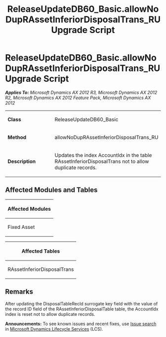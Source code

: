 ﻿---
title: ReleaseUpdateDB60_Basic.allowNoDupRAssetInferiorDisposalTrans_RU Upgrade Script
TOCTitle: ReleaseUpdateDB60_Basic.allowNoDupRAssetInferiorDisposalTrans_RU Upgrade Script
ms:assetid: ef8c9504-121b-e839-ba86-d3c75c5b515a
ms:mtpsurl: https://msdn.microsoft.com/en-us/library/JJ737409(v=AX.60)
ms:contentKeyID: 49712104
ms.date: 05/18/2015
mtps_version: v=AX.60
---

# ReleaseUpdateDB60\_Basic.allowNoDupRAssetInferiorDisposalTrans\_RU Upgrade Script 


_**Applies To:** Microsoft Dynamics AX 2012 R3, Microsoft Dynamics AX 2012 R2, Microsoft Dynamics AX 2012 Feature Pack, Microsoft Dynamics AX 2012_

<table>
<colgroup>
<col style="width: 50%" />
<col style="width: 50%" />
</colgroup>
<tbody>
<tr class="odd">
<td><p><strong>Class</strong></p></td>
<td><p>ReleaseUpdateDB60_Basic</p></td>
</tr>
<tr class="even">
<td><p><strong>Method</strong></p></td>
<td><p>allowNoDupRAssetInferiorDisposalTrans_RU</p></td>
</tr>
<tr class="odd">
<td><p><strong>Description</strong></p></td>
<td><p>Updates the index AccountIdx in the table RAssetInferiorDisposalTrans not to allow duplicate records.</p></td>
</tr>
</tbody>
</table>


## Affected Modules and Tables

<table>
<colgroup>
<col style="width: 100%" />
</colgroup>
<thead>
<tr class="header">
<th><p>Affected Modules</p></th>
</tr>
</thead>
<tbody>
<tr class="odd">
<td><p>Fixed Asset</p></td>
</tr>
</tbody>
</table>


<table>
<colgroup>
<col style="width: 100%" />
</colgroup>
<thead>
<tr class="header">
<th><p>Affected Tables</p></th>
</tr>
</thead>
<tbody>
<tr class="odd">
<td><p>RAssetInferiorDisposalTrans</p></td>
</tr>
</tbody>
</table>


## Remarks

After updating the DisposalTableRecId surrogate key field with the value of the record ID field of the RAssetInferiorDisposalTable table, the AccountIdx index is reset not to allow duplicate records.

  
**Announcements:** To see known issues and recent fixes, use [Issue search](http://go.microsoft.com/fwlink/?linkid=389258) in [Microsoft Dynamics Lifecycle Services](http://go.microsoft.com/fwlink/?linkid=306505) (LCS).


